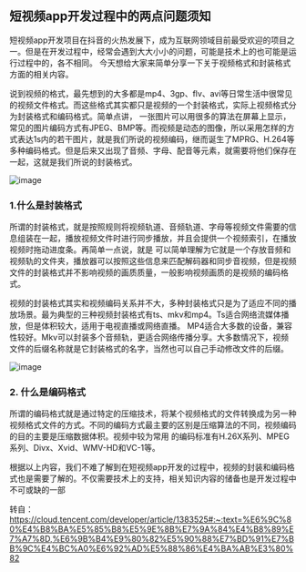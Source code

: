 ## 短视频app开发过程中的两点问题须知
短视频app开发项目在抖音的火热发展下，成为互联网领域目前最受欢迎的项目之一。但是在开发过程中，经常会遇到大大小小的问题，可能是技术上的也可能是运行过程中的，各不相同。
今天想给大家来简单分享一下关于视频格式和封装格式方面的相关内容。

说到视频的格式，最先想到的大多都是mp4、3gp、flv、avi等日常生活中很常见的视频文件格式。而这些格式其实都只是视频的一个封装格式，实际上视频格式分为封装格式和编码格式。简单点讲，
一张图片可以用很多的算法在屏幕上显示，常见的图片编码方式有JPEG、BMP等。而视频是动态的图像，所以采用怎样的方式表达1s内的若干图片，就是我们所说的视频编码，继而诞生了MPRG、H.264等
多种编码格式。但是后来又出现了音频、字母、配音等元素，就需要将他们保存在一起，这就是我们所说的封装格式。

![image](https://user-images.githubusercontent.com/6757408/222484369-18d509d6-ecb8-4650-b0ca-0b8c59695123.png)

### 1.什么是封装格式
所谓的封装格式，就是按照规则将视频轨道、音频轨道、字母等视频文件需要的信息组装在一起，播放视频文件时进行同步播放，并且会提供一个视频索引，在播放视频时拖动进度条。再简单一点说，就是
可以简单理解为它就是一个存放音频和视频轨的文件夹，播放器可以按照这些信息来匹配解码器和同步音视频，但是视频文件的封装格式并不影响视频的画质质量，一般影响视频画质的是视频的编码格式。

 视频的封装格式其实和视频编码关系并不大，多种封装格式只是为了适应不同的播放场景。最为典型的三种视频封装格式有ts、mkv和mp4。Ts适合网络流媒体播放，但是体积较大，适用于电视直播或网络直播。
 MP4适合大多数的设备，兼容性较好。Mkv可以封装多个音频轨，更适合网络传播分享。大多数情况下，视频文件的后缀名称就是它封装格式的名字，当然也可以自己手动修改文件的后缀。
 
 ![image](https://user-images.githubusercontent.com/6757408/222484671-63175984-965f-47d2-95c1-47de5af9f78e.png)
 
 ### 2. 什么是编码格式

所谓的编码格式就是通过特定的压缩技术，将某个视频格式的文件转换成为另一种视频格式文件的方式。不同的编码方式最主要的区别是压缩算法的不同，视频编码的目的主要是压缩数据体积。视频中较为常用
的编码标准有H.26X系列、MPEG系列、Divx、Xvid、WMV-HD和VC-1等。 

根据以上内容，我们不难了解到在短视频app开发的过程中，视频的封装和编码格式也是需要了解的。不仅需要技术上的支持，相关知识内容的储备也是开发过程中不可或缺的一部

转自：https://cloud.tencent.com/developer/article/1383525#:~:text=%E6%9C%80%E4%B8%BA%E5%85%B8%E5%9E%8B%E7%9A%84%E4%B8%89%E7%A7%8D,%E6%9B%B4%E9%80%82%E5%90%88%E7%BD%91%E7%BB%9C%E4%BC%A0%E6%92%AD%E5%88%86%E4%BA%AB%E3%80%82
